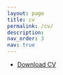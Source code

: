 ```yaml
---
layout: page
title: cv
permalink: /cv/
description:
nav_order: 3
nav: true
---
```



- [Download CV](/assets/pdf/cv.pdf)

<br>


<object data="{{ site.url }}{{ site.baseurl }}/assets/pdf/cv.pdf" width="100%" 
height="600" type="application/pdf"></object>

